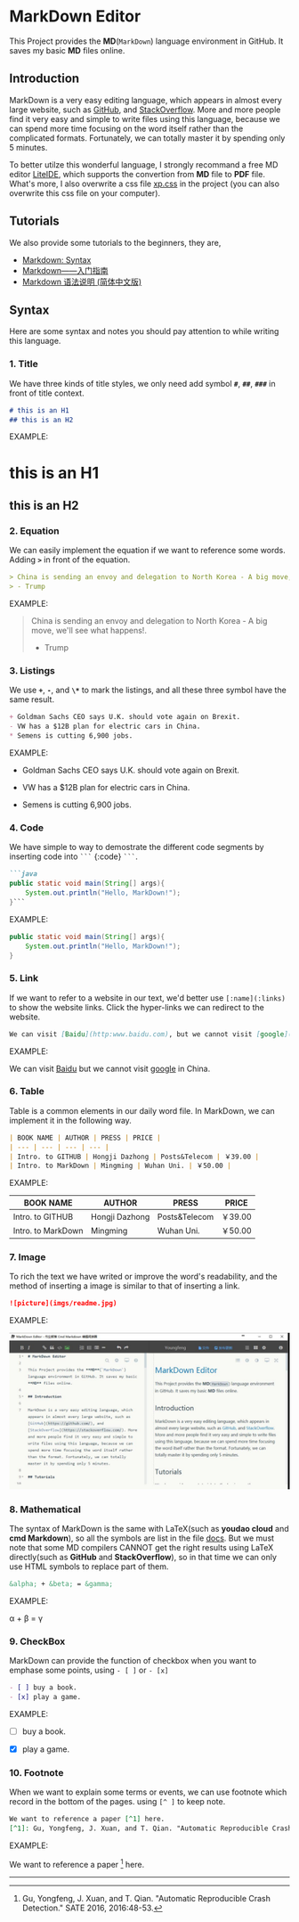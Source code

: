 # MarkDown Editor

This Project provides the **MD**(`MarkDown`) language environment in GitHub. It saves my basic **MD** files online.

## Introduction

MarkDown is a very easy editing language, which appears in almost every large website, such as [GitHub](https://github.com/), and [StackOverflow](https://stackoverflow.com/). More and more people find it very easy and simple to write files using this language, because we can spend more time focusing on the word itself rather than the complicated formats. Fortunately, we can totally master it by spending only 5 minutes. 

To better utilze this wonderful language, I strongly recommand a free MD editor [LiteIDE](http://liteide.org/cn/), which supports the convertion from **MD** file to **PDF** file. What's more, I also overwrite a css file [xp.css](docs/xp.css) in the project (you can also overwrite this css file on your computer).

## Tutorials

We also provide some tutorials to the beginners, they are,

+ [Markdown: Syntax](https://daringfireball.net/projects/markdown/syntax)
+ [Markdown——入门指南](http://www.jianshu.com/p/1e402922ee32/)
+ [Markdown 语法说明 (简体中文版)](http://wowubuntu.com/markdown/#list)

## Syntax
Here are some syntax and notes you should pay attention to while writing this language.

### **1. Title**
We have three kinds of title styles, we only need add symbol **`#`**, **`##`**, **`###`** in front of title context.

```markdown
# this is an H1
## this is an H2
```

EXAMPLE:

# this is an H1
## this is an H2


### **2. Equation**
We can easily implement the equation if we want to reference some words. Adding **`>`** in front of the equation.

```markdown
> China is sending an envoy and delegation to North Korea - A big move, we'll see what happens!.
> - Trump
```

EXAMPLE:

> China is sending an envoy and delegation to North Korea - A big move, we'll see what happens!.
> - Trump


### **3. Listings**
We use **`+`**, **`-`**, and **`\*`** to mark the listings, and all these three symbol have the same result.

```markdown
+ Goldman Sachs CEO says U.K. should vote again on Brexit.
- VW has a $12B plan for electric cars in China.
* Semens is cutting 6,900 jobs.
```

EXAMPLE:

+ Goldman Sachs CEO says U.K. should vote again on Brexit.
- VW has a $12B plan for electric cars in China.
* Semens is cutting 6,900 jobs.


### **4. Code**
We have simple to way to demostrate the different code segments by inserting code into <code>\`\`\`</code> {:code} <code>\`\`\`</code>.

```markdown
```java
public static void main(String[] args){
    System.out.println("Hello, MarkDown!");
}```
```

EXAMPLE:

```java
public static void main(String[] args){
    System.out.println("Hello, MarkDown!");
}
```


### **5. Link**

If we want to refer to a website in our text, we'd better use `[:name](:links)` to show the website links. Click the hyper-links we can redirect to the website.

```markdown
We can visit [Baidu](http:www.baidu.com), but we cannot visit [google](http://www.google.com/) in China.
```

EXAMPLE:

We can visit [Baidu](http:www.baidu.com) but we cannot visit [google](http://www.google.com/) in China.


### **6. Table**
Table is a common elements in our daily word file. In MarkDown, we can implement it in the following way.

```markdown
| BOOK NAME | AUTHOR | PRESS | PRICE |
| --- | --- | --- | --- |
| Intro. to GITHUB | Hongji Dazhong | Posts&Telecom | ￥39.00 |
| Intro. to MarkDown | Mingming | Wuhan Uni. | ￥50.00 |
```

EXAMPLE:

| BOOK NAME | AUTHOR | PRESS | PRICE |
| --- | --- | --- | --- |
| Intro. to GITHUB | Hongji Dazhong | Posts&Telecom | ￥39.00 |
| Intro. to MarkDown | Mingming | Wuhan Uni. | ￥50.00 |


### **7. Image**
To rich the text we have writed or improve the word's readability, and the method of inserting a image is similar to that of inserting a link.

```markdown
![picture](imgs/readme.jpg)
```

EXAMPLE:

![picture](imgs/readme.jpg)


### **8. Mathematical**
The syntax of MarkDown is the same with LaTeX(such as __youdao cloud__ and __cmd Markdown__), so all the symbols are list in the file [docs](docs/HTML_symbols.pdf). But we must note that some MD compilers CANNOT get the right results using LaTeX directly(such as __GitHub__ and __StackOverflow__), so in that time we can only use HTML symbols to replace part of them.

```markdown
&alpha; + &beta; = &gamma;
```

EXAMPLE:

&alpha; + &beta; = &gamma;


### **9. CheckBox**
MarkDown can provide the function of checkbox when you want to emphase some points, using `- [ ]` or `- [x]`

```markdown
- [ ] buy a book.
- [x] play a game.
```

EXAMPLE:

- [ ] buy a book.
- [x] play a game.


### **10. Footnote**
When we want to explain some terms or events, we can use footnote which record in the bottom of the pages. using `[^ ]` to keep note.

```markdown
We want to reference a paper [^1] here.
[^1]: Gu, Yongfeng, J. Xuan, and T. Qian. "Automatic Reproducible Crash Detection." SATE 2016, 2016:48-53. 
```

EXAMPLE:

We want to reference a paper [^1] here.
[^1]: Gu, Yongfeng, J. Xuan, and T. Qian. "Automatic Reproducible Crash Detection." SATE 2016, 2016:48-53. 
- - -
